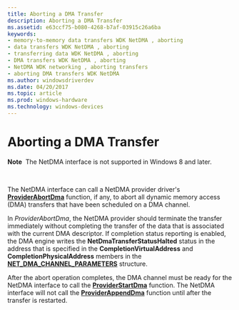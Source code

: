 ```yaml
---
title: Aborting a DMA Transfer
description: Aborting a DMA Transfer
ms.assetid: e63ccf75-b080-4268-b7af-03915c26a6ba
keywords:
- memory-to-memory data transfers WDK NetDMA , aborting
- data transfers WDK NetDMA , aborting
- transferring data WDK NetDMA , aborting
- DMA transfers WDK NetDMA , aborting
- NetDMA WDK networking , aborting transfers
- aborting DMA transfers WDK NetDMA
ms.author: windowsdriverdev
ms.date: 04/20/2017
ms.topic: article
ms.prod: windows-hardware
ms.technology: windows-devices
---
```


# Aborting a DMA Transfer


**Note**  The NetDMA interface is not supported in Windows 8 and later.

 




The NetDMA interface can call a NetDMA provider driver's [**ProviderAbortDma**](https://msdn.microsoft.com/library/windows/hardware/ff570392) function, if any, to abort all dynamic memory access (DMA) transfers that have been scheduled on a DMA channel.

In *ProviderAbortDma*, the NetDMA provider should terminate the transfer immediately without completing the transfer of the data that is associated with the current DMA descriptor. If completion status reporting is enabled, the DMA engine writes the **NetDmaTransferStatusHalted** status in the address that is specified in the **CompletionVirtualAddress** and **CompletionPhysicalAddress** members in the [**NET\_DMA\_CHANNEL\_PARAMETERS**](https://msdn.microsoft.com/library/windows/hardware/ff568732) structure.

After the abort operation completes, the DMA channel must be ready for the NetDMA interface to call the [**ProviderStartDma**](https://msdn.microsoft.com/library/windows/hardware/ff570404) function. The NetDMA interface will not call the [**ProviderAppendDma**](https://msdn.microsoft.com/library/windows/hardware/ff570394) function until after the transfer is restarted.

 

 





